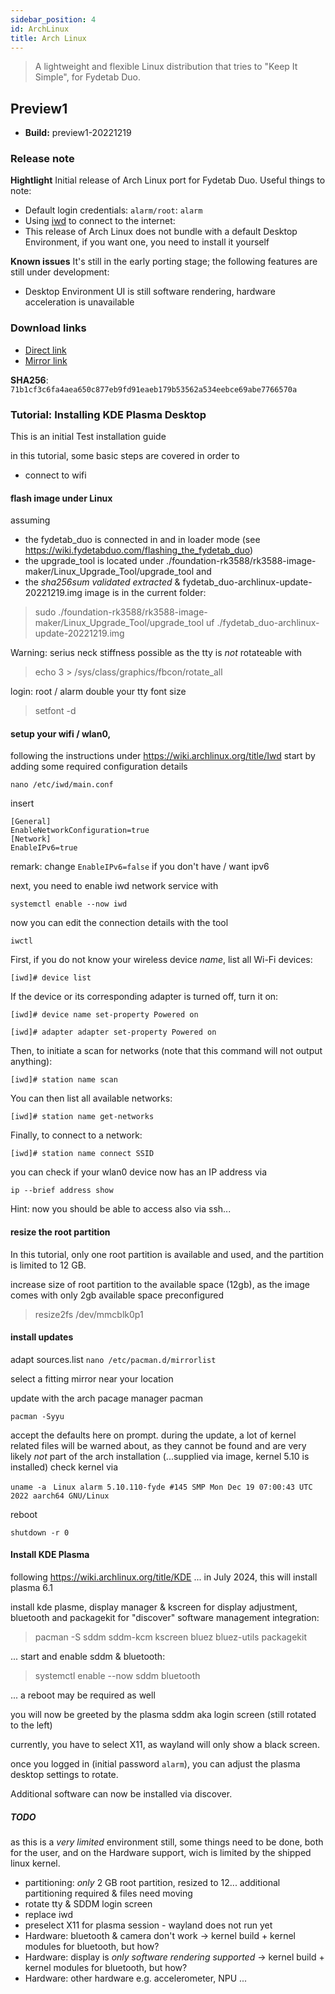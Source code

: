 ```yaml
---
sidebar_position: 4
id: ArchLinux
title: Arch Linux
---
```

>A lightweight and flexible Linux distribution that tries to "Keep It Simple", for Fydetab Duo.

## Preview1
- **Build:** preview1-20221219

### Release note

**Hightlight**
Initial release of Arch Linux port for Fydetab Duo.
Useful things to note:

- Default login credentials: ```alarm/root```: ```alarm```
- Using [iwd](https://wiki.archlinux.org/title/iwd) to connect to the internet:
- This release of Arch Linux does not bundle with a default Desktop Environment, if you want one, you need to install it yourself


**Known issues**
It's still in the early porting stage; the following features are still under development:

- Desktop Environment UI is still software rendering, hardware acceleration is unavailable


###  Download links
- [Direct link](https://download.fydeos.io/fydetabduo/fydetab_duo-archlinux-update-20221219.img.xz)
- [Mirror link]( https://fydeos-my.sharepoint.cn/:u:/g/personal/fyde_fydeos_partner_onmschina_cn/EdVSYqlugmdCkhcRd0NUK5MB5e7yv2nhXpFsjJrErH2ElQ?e=34F1RR)

**SHA256**: `71b1cf3c6fa4aea650c877eb9fd91eaeb179b53562a534eebce69abe7766570a`

### Tutorial: Installing KDE Plasma Desktop
This is an initial Test installation guide

in this tutorial, some basic steps are covered in order to
* connect to wifi

#### flash image under Linux
assuming
* the fydetab_duo is connected in and in loader mode (see https://wiki.fydetabduo.com/flashing_the_fydetab_duo)
* the upgrade_tool is located under ./foundation-rk3588/rk3588-image-maker/Linux_Upgrade_Tool/upgrade_tool and
* the _sha256sum validated_ _extracted_ & fydetab_duo-archlinux-update-20221219.img image is in the current folder:

> sudo ./foundation-rk3588/rk3588-image-maker/Linux_Upgrade_Tool/upgrade_tool uf ./fydetab_duo-archlinux-update-20221219.img

Warning: serius neck stiffness possible as the tty is _not_ rotateable with
> echo 3 > /sys/class/graphics/fbcon/rotate_all

login:
 root / alarm
double your tty font size

> setfont -d

#### setup your wifi / wlan0, 

following the instructions under https://wiki.archlinux.org/title/Iwd
start by adding some required configuration details

`nano /etc/iwd/main.conf`

insert
```
[General]
EnableNetworkConfiguration=true
[Network]
EnableIPv6=true
```
remark: change `EnableIPv6=false` if you don't have / want ipv6

next, you need to enable iwd network service with

`systemctl enable --now iwd`

now you can edit the connection details with the tool

`iwctl`

First, if you do not know your wireless device _name_, list all Wi-Fi devices:

`[iwd]# device list`

If the device or its corresponding adapter is turned off, turn it on:

`[iwd]# device name set-property Powered on`

`[iwd]# adapter adapter set-property Powered on`

Then, to initiate a scan for networks (note that this command will not output anything):

`[iwd]# station name scan`

You can then list all available networks:

`[iwd]# station name get-networks`

Finally, to connect to a network:

`[iwd]# station name connect SSID`

you can check if your wlan0 device now has an IP address via

`ip --brief address show`

Hint: now you should be able to access also via ssh...

#### resize the root partition 

In this tutorial, only one root partition is available and used, and the partition is limited to 12 GB.

increase size of root partition to the available space (12gb), as the image comes with only 2gb available space preconfigured

> resize2fs /dev/mmcblk0p1

#### install updates
adapt sources.list
`nano /etc/pacman.d/mirrorlist`

select a fitting mirror near your location

update with the arch pacage manager pacman

`pacman -Syyu`

accept the defaults here on prompt. during the update, a lot of kernel related files will be warned about, as they cannot be found and are very likely _not_ part of the arch installation (...supplied via image, kernel 5.10 is installed)
check kernel via

`uname -a`
` Linux alarm 5.10.110-fyde #145 SMP Mon Dec 19 07:00:43 UTC 2022 aarch64 GNU/Linux`

reboot

`shutdown -r 0`

#### Install KDE Plasma
following https://wiki.archlinux.org/title/KDE ... in July 2024, this will install plasma 6.1

install kde plasme, display manager & kscreen for display adjustment, bluetooth and packagekit for "discover" software management integration:

> pacman -S sddm sddm-kcm kscreen bluez bluez-utils packagekit

... start and enable sddm & bluetooth:

> systemctl enable --now sddm bluetooth

... a reboot may be required as well

you will now be greeted by the plasma sddm aka login screen (still rotated to the left)

currently, you have to select X11, as wayland will only show a black screen.

once you logged in (initial password `alarm`), you can adjust the plasma desktop settings to rotate.

Additional software can now be installed via discover.

##### TODO
as this is a _very limited_ environment still, some things need to be done, both for the user, and on the Hardware support, wich is limited by the shipped linux kernel.
* partitioning: _only_ 2 GB root partition, resized to 12... additional partitioning required & files need moving
* rotate tty & SDDM login screen
* replace iwd
* preselect X11 for plasma session - wayland does not run yet
* Hardware: bluetooth & camera don't work -> kernel build + kernel modules for bluetooth, but how?
* Hardware: display  is _only software rendering supported_ -> kernel build + kernel modules for bluetooth, but how?
* Hardware: other hardware e.g. accelerometer, NPU ...

